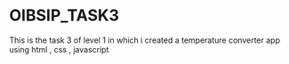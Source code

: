 # OIBSIP_TASK3
This is the task 3 of level 1 in which i created a temperature converter app using html , css , javascript

